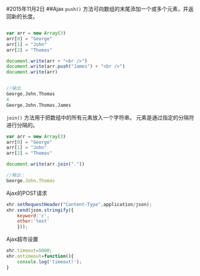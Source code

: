 #2015年11月2日
##Ajax
`push()` 方法可向数组的末尾添加一个或多个元素，并返回新的长度。

```js

var arr = new Array(3)
arr[0] = "George"
arr[1] = "John"
arr[2] = "Thomas"

document.write(arr + "<br />")
document.write(arr.push("James") + "<br />")
document.write(arr)


//输出
George,John,Thomas
4
George,John,Thomas,James
```

`join()` 方法用于把数组中的所有元素放入一个字符串。
元素是通过指定的分隔符进行分隔的。

```js
var arr = new Array(3)
arr[0] = "George"
arr[1] = "John"
arr[2] = "Thomas"

document.write(arr.join("."))

//输出：
George.John.Thomas
```

Ajax的POST请求
```js
xhr.setRequestHeader("Content-Type",application/json);
xhr.send(json.stringify({
    keyword:'c',
    other:'test'
    }));
```

Ajax超市设置
```js
xhr.timeout=5000;
xhr.ontimeout=function(){
    console.log('timeout!');
}
```
